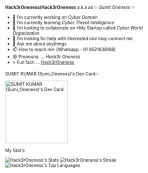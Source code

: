 **Hack3rOneness/Hack3rOneness** a.k.a as ✨ _Sumit Oneness_ ✨

- 🔭 I’m currently working on *Cyber Domain*
- 🌱 I’m currently learning *Cyber Threat Intelligence*
- 👯 I’m looking to collaborate on *My Startup called _Cyber World Organization_
- 🤔 I’m looking for help with *Interested one may connect me*
- 💬 Ask me about anythings
- 📫 How to reach me: [Whatsapp - 91 9521638168]
- 😄 Pronouns: ... *Hack3r Oneness*
- ⚡ Fun fact: ... [Hack3rOneness](https://hack3roneness.github.io/)

SUMIT KUMAR (Sumi_Oneness)'s Dev Card:- 

<a href="https://app.daily.dev/hack3r_oneness"><img src="https://api.daily.dev/devcards/4ea8876f537d4015b6b0250058b543da.png?r=uyw" width="200" alt="SUMIT KUMAR (Sumi_Oneness)'s Dev Card"/></a>


My Stat's 

![Hack3rOneness's Stats](https://github-readme-stats.vercel.app/api?username=Hack3rOneness&theme=blue-green&show_icons=true&hide_border=true&count_private=true)
![Hack3rOneness's Streak](https://github-readme-streak-stats.herokuapp.com/?user=Hack3rOneness&theme=blue-green&hide_border=true)
![Hack3rOneness's Top Languages](https://github-readme-stats.vercel.app/api/top-langs/?username=Hack3rOneness&theme=blue-green&show_icons=true&hide_border=true&layout=compact)

